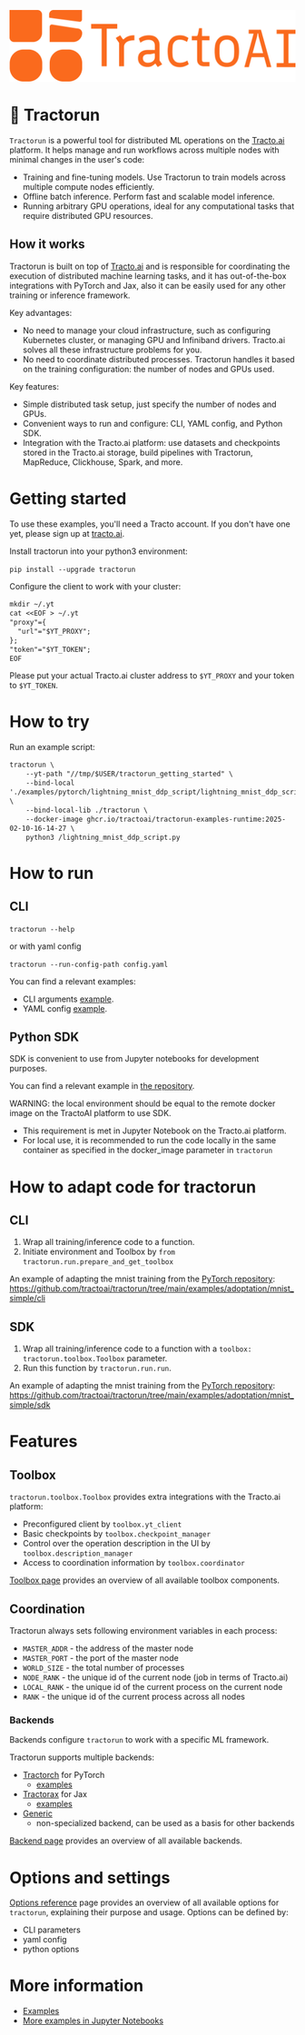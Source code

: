 ![img.png](https://raw.githubusercontent.com/tractoai/tractorun/refs/heads/main/docs/_static/img.png)

# 🚜 Tractorun

`Tractorun` is a powerful tool for distributed ML operations on the [Tracto.ai](https://tracto.ai/) platform. It helps manage and run workflows across multiple nodes with minimal changes in the user's code:
* Training and fine-tuning models. Use Tractorun to train models across multiple compute nodes efficiently.
* Offline batch inference. Perform fast and scalable model inference.
* Running arbitrary GPU operations, ideal for any computational tasks that require distributed GPU resources.

## How it works

Tractorun is built on top of [Tracto.ai](https://tracto.ai/) and is responsible for coordinating the execution of distributed machine learning tasks, and it has out-of-the-box integrations with PyTorch and Jax, also it can be easily used for any other training or inference framework.

Key advantages:
* No need to manage your cloud infrastructure, such as configuring Kubernetes cluster, or managing GPU and Infiniband drivers. Tracto.ai  solves all these infrastructure problems for you.
* No need to coordinate distributed processes. Tractorun handles it based on the training configuration: the number of nodes and GPUs used.

Key features:
* Simple distributed task setup, just specify the number of nodes and GPUs.
* Convenient ways to run and configure: CLI, YAML config, and Python SDK.
* Integration with the Tracto.ai platform: use datasets and checkpoints stored in the Tracto.ai storage, build pipelines with Tractorun, MapReduce, Clickhouse, Spark, and more.

# Getting started

To use these examples, you'll need a Tracto account. If you don't have one yet, please sign up at [tracto.ai](https://tracto.ai/).

Install tractorun into your python3 environment:

`pip install --upgrade tractorun`

Configure the client to work with your cluster:
```shell
mkdir ~/.yt
cat <<EOF > ~/.yt
"proxy"={
  "url"="$YT_PROXY";
};
"token"="$YT_TOKEN";
EOF
```

Please put your actual Tracto.ai cluster address to `$YT_PROXY` and your token to `$YT_TOKEN`.

# How to try

Run an example script:

```
tractorun \
    --yt-path "//tmp/$USER/tractorun_getting_started" \
    --bind-local './examples/pytorch/lightning_mnist_ddp_script/lightning_mnist_ddp_script.py:/lightning_mnist_ddp_script.py' \
    --bind-local-lib ./tractorun \
    --docker-image ghcr.io/tractoai/tractorun-examples-runtime:2025-02-10-16-14-27 \
    python3 /lightning_mnist_ddp_script.py
```

# How to run

## CLI

`tractorun --help`

or with yaml config

`tractorun --run-config-path config.yaml`

You can find a relevant examples:
* CLI arguments [example](https://github.com/tractoai/tractorun/tree/main/examples/pytorch/lightning_mnist_ddp_script).
* YAML config [example](https://github.com/tractoai/tractorun/tree/main/examples/pytorch/lightning_mnist_ddp_script_config).

## Python SDK

SDK is convenient to use from Jupyter notebooks for development purposes.

You can find a relevant example in [the repository](https://github.com/tractoai/tractorun/tree/main/examples/pytorch/lightning_mnist).

WARNING: the local environment should be equal to the remote docker image on the TractoAI platform to use SDK.
* This requirement is met in Jupyter Notebook on the Tracto.ai platform.
* For local use, it is recommended to run the code locally in the same container as specified in the docker_image parameter in `tractorun`

# How to adapt code for tractorun

## CLI

1. Wrap all training/inference code to a function.
2. Initiate environment and Toolbox by `from tractorun.run.prepare_and_get_toolbox`

An example of adapting the mnist training from the [PyTorch repository](https://github.com/pytorch/examples/blob/cdef4d43fb1a2c6c4349daa5080e4e8731c34569/mnist/mnist_simple/main.py): https://github.com/tractoai/tractorun/tree/main/examples/adoptation/mnist_simple/cli

## SDK

1. Wrap all training/inference code to a function with a `toolbox: tractorun.toolbox.Toolbox` parameter.
2. Run this function by `tractorun.run.run`.

An example of adapting the mnist training from the [PyTorch repository](https://github.com/pytorch/examples/blob/cdef4d43fb1a2c6c4349daa5080e4e8731c34569/mnist/main.py): https://github.com/tractoai/tractorun/tree/main/examples/adoptation/mnist_simple/sdk

# Features

## Toolbox

`tractorun.toolbox.Toolbox` provides extra integrations with the Tracto.ai platform:
* Preconfigured client by `toolbox.yt_client`
* Basic checkpoints by `toolbox.checkpoint_manager`
* Control over the operation description in the UI by `toolbox.description_manager`
* Access to coordination information by `toolbox.coordinator`

[Toolbox page](https://github.com/tractoai/tractorun/blob/main/docs/toolbox.md) provides an overview of all available toolbox components.

## Coordination

Tractorun always sets following environment variables in each process:
* `MASTER_ADDR` - the address of the master node
* `MASTER_PORT` - the port of the master node
* `WORLD_SIZE` - the total number of processes
* `NODE_RANK` - the unique id of the current node (job in terms of Tracto.ai)
* `LOCAL_RANK` - the unique id of the current process on the current node
* `RANK` - the unique id of the current process across all nodes

### Backends

Backends configure `tractorun` to work with a specific ML framework.

Tractorun supports multiple backends:
* [Tractorch](https://github.com/tractoai/tractorun/tree/main/tractorun/backend/tractorch) for PyTorch
  * [examples](https://github.com/tractoai/tractorun/tree/main/examples/pytorch)
* [Tractorax](https://github.com/tractoai/tractorun/tree/main/tractorun/backend/tractorax) for Jax
  * [examples](https://github.com/tractoai/tractorun/tree/main/examples/jax)
* [Generic](https://github.com/tractoai/tractorun/tree/main/tractorun/backend/generic)
  * non-specialized backend, can be used as a basis for other backends

[Backend page](https://github.com/tractoai/tractorun/blob/main/docs/backend.md) provides an overview of all available backends.

# Options and settings

[Options reference](https://github.com/tractoai/tractorun/blob/main/docs/options.md) page provides an overview of all available options for `tractorun`, explaining their purpose and usage. Options can be defined by:
* CLI parameters
* yaml config
* python options

# More information

* [Examples](https://github.com/tractoai/tractorun/tree/main/examples)
* [More examples in Jupyter Notebooks](https://github.com/tractoai/tracto-examples)
